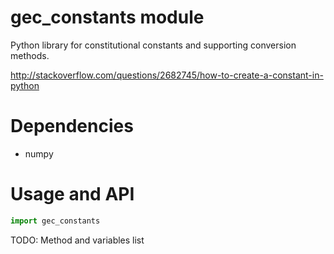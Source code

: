 # gec_constants module
Python library for constitutional constants and supporting conversion methods.

http://stackoverflow.com/questions/2682745/how-to-create-a-constant-in-python

# Dependencies
* numpy

# Usage and API
```python
import gec_constants
```

TODO: Method and variables list
